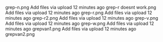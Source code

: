 grep-n.png
Add files via upload
12 minutes ago
grep-r doesnt work.png
Add files via upload
12 minutes ago
grep-r.png
Add files via upload
12 minutes ago
grep-r2.png
Add files via upload
12 minutes ago
grep-v.png
Add files via upload
12 minutes ago
grep-w.png
Add files via upload
12 minutes ago
grepvan1.png
Add files via upload
12 minutes ago
grepvan2.png
